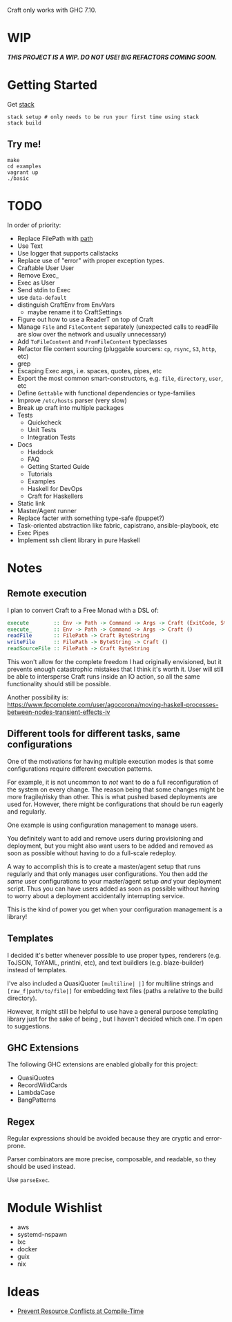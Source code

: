 Craft only works with GHC 7.10.

# WIP

***THIS PROJECT IS A WIP. DO NOT USE! BIG REFACTORS COMING SOON.***

# Getting Started

Get [stack](https://github.com/commercialhaskell/stack#how-to-install)

```
stack setup # only needs to be run your first time using stack
stack build
```

## Try me!

```
make
cd examples
vagrant up
./basic
```

# TODO

In order of priority:

 * Replace FilePath with [path](https://hackage.haskell.org/package/path)
 * Use Text
 * Use logger that supports callstacks
 * Replace use of "error" with proper exception types.
 * Craftable User User
 * Remove Exec_
 * Exec as User
 * Send stdin to Exec
 * use `data-default`
 * distinguish CraftEnv from EnvVars
   - maybe rename it to CraftSettings
 * Figure out how to use a ReaderT on top of Craft
 * Manage `File` and `FileContent` separately
   (unexpected calls to readFile are slow over the network and usually unnecessary)
 * Add `ToFileContent` and `FromFileContent` typeclasses
 * Refactor file content sourcing (pluggable sourcers: `cp`, `rsync`, `S3`, `http`, etc)
 * grep
 * Escaping Exec args, i.e. spaces, quotes, pipes, etc
 * Export the most common smart-constructors, e.g. `file`, `directory`, `user`, etc
 * Define `Gettable` with functional dependencies or type-families
 * Improve `/etc/hosts` parser (very slow)
 * Break up craft into multiple packages
 * Tests
    - Quickcheck
    - Unit Tests
    - Integration Tests
 * Docs
   - Haddock
   - FAQ
   - Getting Started Guide
   - Tutorials
   - Examples
   - Haskell for DevOps
   - Craft for Haskellers
 * Static link
 * Master/Agent runner
 * Replace facter with something type-safe (lpuppet?)
 * Task-oriented abstraction like fabric, capistrano, ansible-playbook, etc
 * Exec Pipes
 * Implement ssh client library in pure Haskell


# Notes

## Remote execution

I plan to convert Craft to a Free Monad with a DSL of:

```haskell
execute        :: Env -> Path -> Command -> Args -> Craft (ExitCode, String, String)
execute_       :: Env -> Path -> Command -> Args -> Craft ()
readFile       :: FilePath -> Craft ByteString
writeFile      :: FilePath -> ByteString -> Craft ()
readSourceFile :: FilePath -> Craft ByteString
```

This won't allow for the complete freedom I had originally envisioned,
but it prevents enough catastrophic mistakes that I think it's worth it.
User will still be able to intersperse Craft runs inside an IO action,
so all the same functionality should still be possible.

Another possibility is: https://www.fpcomplete.com/user/agocorona/moving-haskell-processes-between-nodes-transient-effects-iv

## Different tools for different tasks, same configurations

One of the motivations for having multiple execution modes
is that some configurations require different execution patterns.

For example, it is not uncommon to *not* want to do a full reconfiguration
of the system on every change.
The reason being that some changes might be more fragile/risky than other.
This is what pushed based deployments are used for.
However, there might be configurations that should be run eagerly and regularly.

One example is using configuration management to manage users.

You definitely want to add and remove users during provisioning and deployment,
but you might also want users to be added and removed as soon as possible
without having to do a full-scale redeploy.

A way to accomplish this is to create a master/agent setup that runs regularly
and that only manages user configurations.
You then add *the same* user configurations to your master/agent setup _and_ your deployment script.
Thus you can have users added as soon as possible without having to
worry about a deployment accidentally interrupting service.

This is the kind of power you get when your configuration management is a library!


## Templates

I decided it's better whenever possible to use proper types,
renderers (e.g. ToJSON, ToYAML, printIni, etc),
and text buildlers (e.g. blaze-builder)
instead of templates.

I've also included a QuasiQuoter `[multiline| |]` for multiline strings
and `[raw_f|path/to/file|]` for embedding text files
(paths a relative to the build directory).

However, it might still be helpful to use have a general purpose templating library
just for the sake of being ,
but I haven't decided which one.
I'm open to suggestions.

## GHC Extensions

The following GHC extensions are enabled globally for this project:

 * QuasiQuotes
 * RecordWildCards
 * LambdaCase
 * BangPatterns

## Regex

Regular expressions should be avoided because they are cryptic and error-prone.

Parser combinators are more precise, composable, and readable, so they should be used instead.

Use `parseExec`.


# Module Wishlist

 * aws
 * systemd-nspawn
 * lxc
 * docker
 * guix
 * nix

# Ideas

 * [Prevent Resource Conflicts at Compile-Time](http://stackoverflow.com/a/26031509)
